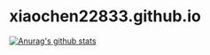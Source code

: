 # xiaochen22833.github.io
[![Anurag's github stats](https://github-readme-stats.vercel.app/api?username=xiaochen22833)](https://github.com/anuraghazra/github-readme-stats)
